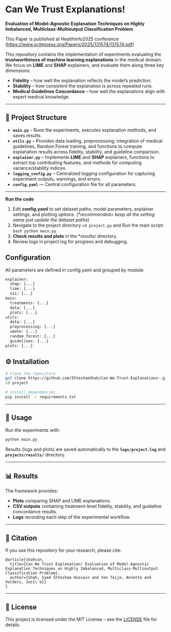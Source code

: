 
# Can We Trust Explanations! 
**Evaluation of Model-Agnostic Explanation Techniques on Highly**
**Imbalanced, Multiclass-Multioutput Classification Problem**

This Paper is published at HealthInfo2025 conference (https://www.scitepress.org/Papers/2025/131574/131574.pdf)

This repository contains the implementation of experiments evaluating the **trustworthiness of machine learning explanations** in the medical domain.
We focus on **LIME** and **SHAP** explainers, and evaluate them along three key dimensions:

* **Fidelity** – how well the explanation reflects the model’s prediction.
* **Stability** – how consistent the explanation is across repeated runs.
* **Medical Guidelines Concordance** – how well the explanations align with expert medical knowledge.

---

## 📂 Project Structure

* **`main.py`** – Runs the experiments, executes explanation methods, and saves results.
* **`utils.py`** – Provides data loading, preprocessing, integration of medical guidelines, Random Forest training, and functions to compute explanation results across fidelity, stability, and guideline comparison.
* **`explainer.py`** – Implements **LIME** and **SHAP** explainers, functions to extract top contributing features, and methods for computing variance/stability indices.
* **`logging_config.py`** – Centralized logging configuration for capturing experiment outputs, warnings, and errors.
* **`config.yaml`** — Central configuration file for all parameters.
---

**Run the code**
1. Edit **config.yaml** to set dataset paths, model parameters, explainer settings, and plotting options. (**recommended= keep all the setting same just update the dataset paths*)
2. Nevigate to the project directory ``` cd project.py ``` and Run the main script: ```bash python main.py ```
3. **Check results and plots** in the **results/* directory.
4. Review logs in project.log for progress and debugging.

## Configuration
All parameters are defined in config.yaml and grouped by module:

```bash
explainer:
  shap: {...}
  lime: {...}
  vsi: {...}
main:
  treatments: {...}
  data: {...}
  plots: {...}
utils:
  data: {...}
  preprocessing: {...}
  smote: {...}
  random_forest: {...}
  guidelines: {...}
plots: {...}
```

## ⚙️ Installation

```bash
# Clone the repository
git clone https://github.com/IhteshamShah/Can-We-Trust-Explanations-.git
cd project

# Install dependencies
pip install -r requirements.txt
```

---

## 🚀 Usage

Run the experiments with:

```bash
python main.py
```

Results (logs and plots) are saved automatically to the **`logs/project.log`** and  **`projects/results/`** directory.

---

## 📊 Results

The framework provides:

* **Plots** comparing SHAP and LIME explanations.
* **CSV outputs** containing treatment-level fidelity, stability, and guideline concordance results.
* **Logs** recording each step of the experimental workflow.

---

## 🧾 Citation

If you use this repository for your research, please cite:

```
@article{shahcan,
  title={Can We Trust Explanation! Evaluation of Model-Agnostic Explanation Techniques on Highly Imbalanced, Multiclass-Multioutput Classification Problem},
  author={Shah, Syed Ihtesham Hussain and ten Teije, Annette and Volders, Jos{\'e}}
}
```

---

## 📌 License

This project is licensed under the MIT License – see the [LICENSE](LICENSE) file for details.
